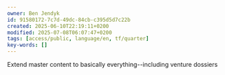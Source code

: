 ```yaml
---
owner: Ben Jendyk
id: 91580172-7c7d-49dc-84cb-c395d5d7c22b
created: 2025-06-10T22:19:11+0200
modified: 2025-07-08T06:07:47+0200
tags: [access/public, language/en, tf/quarter]
key-words: []
---
```


Extend master content to basically everything--including venture dossiers 